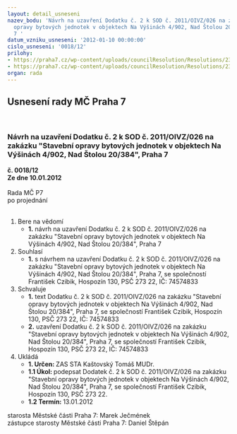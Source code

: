 ```yaml
---
layout: detail_usneseni
nazev_bodu: 'Návrh na uzavření Dodatku č. 2 k SOD č. 2011/OIVZ/026 na zakázku "Stavební
  opravy bytových jednotek v objektech Na Výšinách 4/902, Nad Štolou 20/384", Praha
  7 '
datum_vzniku_usneseni: '2012-01-10 00:00:00'
cislo_usneseni: '0018/12'
prilohy:
- https://praha7.cz/wp-content/uploads/councilResolution/Resolutions/23172/2-12-sod_dodatek_2_op.doc
- https://praha7.cz/wp-content/uploads/councilResolution/Resolutions/23172/2-12-%c5%be%c3%a1dost_o_prodlou%c5%been%c3%ad_term%c3%adnu0001.pdf
organ: rada
---
```

<div id="ucUsn_pList" class="usn">
	<span><h2>Usnesení rady MČ Praha 7 </h2>
<br></span><div class="standBody">
<span><h3>Návrh na uzavření Dodatku č. 2 k SOD č. 2011/OIVZ/026 na zakázku "Stavební opravy bytových jednotek v objektech Na Výšinách 4/902, Nad Štolou 20/384", Praha 7 </h3></span><div class="center">
		<strong>č. 0018/12</strong><br>
	</div>
<div class="center">
		<strong>Ze dne 10.01.2012</strong><br><br>
	</div>Rada MČ P7<br> po projednání<br><br><ol>
<li>Bere na vědomí<ul><li>
<strong>1.</strong> návrh na uzavření Dodatku č. 2 k SOD č. 2011/OIVZ/026 na zakázku "Stavební opravy bytových jednotek v objektech Na Výšinách 4/902, Nad Štolou 20/384", Praha 7</li></ul>
</li>
<li>Souhlasí<ul><li>
<strong>1.</strong> s návrhem na uzavření Dodatku č. 2 k SOD č. 2011/OIVZ/026 na zakázku "Stavební opravy bytových jednotek v objektech Na Výšinách 4/902, Nad Štolou 20/384", Praha 7, se společností František Czibik, Hospozín 130, PSČ 273 22, IČ: 74574833</li></ul>
</li>
<li>Schvaluje<ul>
<li>
<strong>1.</strong> text Dodatku č. 2  k SOD č. 2011/OIVZ/026 na zakázku "Stavební opravy bytových jednotek v objektech Na Výšinách 4/902, Nad Štolou 20/384", Praha 7, se společností František Czibik, Hospozín 130, PSČ 273 22, IČ: 74574833</li>
<li>
<strong>2.</strong> uzavření Dodatku č. 2  k SOD č. 2011/OIVZ/026 na zakázku "Stavební opravy bytových jednotek v objektech Na Výšinách 4/902, Nad Štolou 20/384", Praha 7, se společností František Czibik, Hospozín 130, PSČ 273 22, IČ: 74574833    </li>
</ul>
</li>
<li>Ukládá<ul>
<li>
<strong>1. Určen: </strong>ZAS STA Kaštovský Tomáš MUDr.</li>
<li>
<strong>1.1 Úkol: </strong>podepsat Dodatek č. 2  k SOD č. 2011/OIVZ/026 na zakázku "Stavební opravy bytových jednotek v objektech Na Výšinách 4/902, Nad Štolou 20/384", Praha 7, se společností František Czibik, Hospozín 130, PSČ 273 22.</li>
<li>
<strong>1.2 Termín: </strong>13.01.2012</li>
</ul>
</li>
</ol>starosta Městské části Praha 7: Marek Ječmének<br>zástupce starosty Městské části Praha 7: Daniel Štěpán 
</div>
</div>